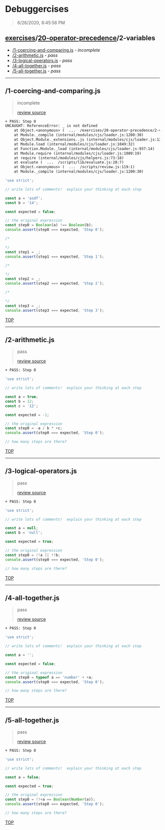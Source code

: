 # Debuggercises 

> 6/26/2020, 8:45:56 PM 

## [exercises](../../README.md)/[20-operator-precedence](../README.md)/2-variables 

- [/1-coercing-and-comparing.js](#1-coercing-and-comparingjs) - _incomplete_ 
- [/2-arithmetic.js](#2-arithmeticjs) - _pass_ 
- [/3-logical-operators.js](#3-logical-operatorsjs) - _pass_ 
- [/4-all-together.js](#4-all-togetherjs) - _pass_ 
- [/5-all-together.js](#5-all-togetherjs) - _pass_ 
---

## /1-coercing-and-comparing.js 

> incomplete 
>
> [review source](../../../exercises/20-operator-precedence/2-variables/1-coercing-and-comparing.js)

```txt
+ PASS: Step 0
UNCAUGHT: ReferenceError: _ is not defined
    at Object.<anonymous> (  ...  /exercises/20-operator-precedence/2-variables/1-coercing-and-comparing.js:17:15)
    at Module._compile (internal/modules/cjs/loader.js:1200:30)
    at Object.Module._extensions..js (internal/modules/cjs/loader.js:1220:10)
    at Module.load (internal/modules/cjs/loader.js:1049:32)
    at Function.Module._load (internal/modules/cjs/loader.js:937:14)
    at Module.require (internal/modules/cjs/loader.js:1089:19)
    at require (internal/modules/cjs/helpers.js:73:18)
    at evaluate (  ...  /scripts/lib/evaluate.js:28:7)
    at Object.<anonymous> (  ...  /scripts/review.js:119:1)
    at Module._compile (internal/modules/cjs/loader.js:1200:30) 
```

```js
'use strict';

// write lots of comments!  explain your thinking at each step

const a = 'asdf';
const b = '14';

const expected = false;

// the original expression
const step0 = Boolean(a) !== Boolean(b);
console.assert(step0 === expected, 'Step 0');

/*

*/
const step1 = _;
console.assert(step1 === expected, 'Step 1');

/*

*/
const step2 = _;
console.assert(step2 === expected, 'Step 2');

/*

*/
const step3 = _;
console.assert(step3 === expected, 'Step 3');

```

[TOP](#debuggercises)

---

## /2-arithmetic.js 

> pass 
>
> [review source](../../../exercises/20-operator-precedence/2-variables/2-arithmetic.js)

```txt
+ PASS: Step 0
```

```js
'use strict';

// write lots of comments!  explain your thinking at each step

const a = true;
const b = 12;
const c = '12';

const expected = -1;

// the original expression
const step0 = -a / b * +c;
console.assert(step0 === expected, 'Step 0');

// how many steps are there?

```

[TOP](#debuggercises)

---

## /3-logical-operators.js 

> pass 
>
> [review source](../../../exercises/20-operator-precedence/2-variables/3-logical-operators.js)

```txt
+ PASS: Step 0
```

```js
'use strict';

// write lots of comments!  explain your thinking at each step

const a = null;
const b = 'null';

const expected = true;

// the original expression
const step0 = !!a || !!b;
console.assert(step0 === expected, 'Step 0');

// how many steps are there?


```

[TOP](#debuggercises)

---

## /4-all-together.js 

> pass 
>
> [review source](../../../exercises/20-operator-precedence/2-variables/4-all-together.js)

```txt
+ PASS: Step 0
```

```js
'use strict';

// write lots of comments!  explain your thinking at each step

const a = '';

const expected = false;

// the original expression
const step0 = typeof a == 'number' + +a;
console.assert(step0 === expected, 'Step 0');

// how many steps are there?


```

[TOP](#debuggercises)

---

## /5-all-together.js 

> pass 
>
> [review source](../../../exercises/20-operator-precedence/2-variables/5-all-together.js)

```txt
+ PASS: Step 0
```

```js
'use strict';

// write lots of comments!  explain your thinking at each step

const a = false;

const expected = true;

// the original expression
const step0 = !!+a == Boolean(Number(a));
console.assert(step0 === expected, 'Step 0');

// how many steps are there?


```

[TOP](#debuggercises)

